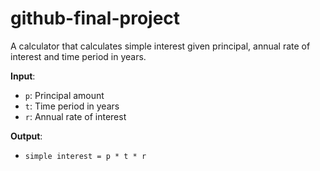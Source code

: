 # github-final-project
A calculator that calculates simple interest given principal, annual rate of interest and time period in years.

**Input**:
- `p`: Principal amount
- `t`: Time period in years
- `r`: Annual rate of interest

**Output**:
- `simple interest = p * t * r`

